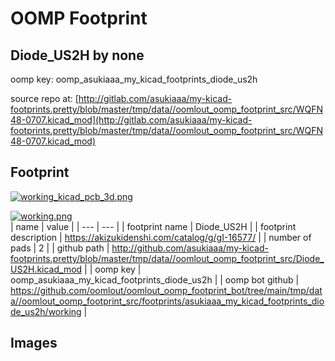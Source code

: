 # OOMP Footprint  
## Diode_US2H  by none  
  
oomp key: oomp_asukiaaa_my_kicad_footprints_diode_us2h  
  
source repo at: [http://gitlab.com/asukiaaa/my-kicad-footprints.pretty/blob/master/tmp/data//oomlout_oomp_footprint_src/WQFN48-0707.kicad_mod](http://gitlab.com/asukiaaa/my-kicad-footprints.pretty/blob/master/tmp/data//oomlout_oomp_footprint_src/WQFN48-0707.kicad_mod)  
## Footprint  
  
[![working_kicad_pcb_3d.png](working_kicad_pcb_3d_600.png)](working_kicad_pcb_3d.png)  
  
[![working.png](working_600.png)](working.png)  
| name | value | 
| --- | --- | 
| footprint name | Diode_US2H | 
| footprint description | https://akizukidenshi.com/catalog/g/gI-16577/ | 
| number of pads | 2 | 
| github path | http://github.com/asukiaaa/my-kicad-footprints.pretty/blob/master/tmp/data//oomlout_oomp_footprint_src/Diode_US2H.kicad_mod | 
| oomp key | oomp_asukiaaa_my_kicad_footprints_diode_us2h | 
| oomp bot github | https://github.com/oomlout/oomlout_oomp_footprint_bot/tree/main/tmp/data//oomlout_oomp_footprint_src/footprints/asukiaaa_my_kicad_footprints_diode_us2h/working | 
## Images  
